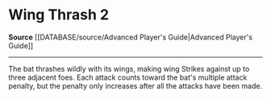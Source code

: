 ﻿---
actions: '[two-actions]'
cost: null
element: null
frequency: null
id: '557'
name: Wing Thrash
rarity: Common
requirement: null
rus_type_level: null
school: null
source: '[[DATABASE/source/Advanced Player''s Guide|Advanced Player''s Guide]]'
trait: null
trigger: null
type: Action

---
# Wing Thrash <span class="action-icon">2</span>

**Source** [[DATABASE/source/Advanced Player's Guide|Advanced Player's Guide]]

---
The bat thrashes wildly with its wings, making wing Strikes against up to three adjacent foes. Each attack counts toward the bat's multiple attack penalty, but the penalty only increases after all the attacks have been made.